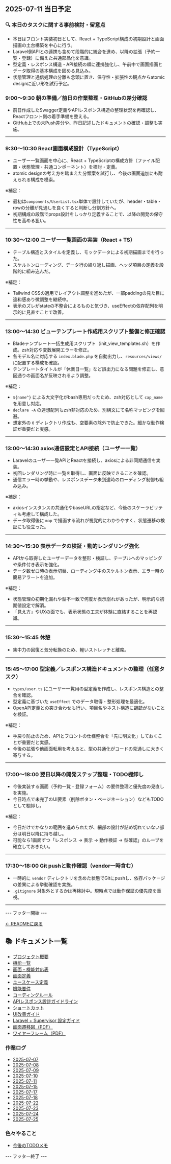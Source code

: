 ## 2025-07-11 当日予定

### 🔍 本日のタスクに関する事前検討・留意点
- 本日はフロント実装初日として、React + TypeScript構成の初期設計と画面描画の土台構築を中心に行う。
- Laravel側APIとの連携も含めて段階的に統合を進め、以降の拡張（予約一覧・登録）に備えた共通部品化を意識。
- 型定義・レスポンス構造・API接続の順に連携強化し、午前中で画面描画とデータ取得の基本構成を固める見込み。
- 状態管理と通信処理の分離も念頭に置き、保守性・拡張性の観点からatomic designに近い形を試行予定。

### 9:00〜9:30 朝の準備／前日の作業整理・GitHubの差分確認  
- 前日作成したSwagger定義やAPIレスポンス構造の整理状況を再確認し、Reactフロント側の着手準備を整える。  
- GitHub上での未Push差分や、昨日記述したドキュメントの確認・調整も実施。  

---

### 9:30〜10:30 React画面構成設計（TypeScript）  
- ユーザー一覧画面を中心に、React + TypeScriptの構成方針（ファイル配置・状態管理・共通コンポーネント）を検討・定義。  
- atomic designの考え方を踏まえた分類案を試行し、今後の画面追加にも耐えられる構成を模索。

※補足：  
- 最初は`components/UserList.tsx`単体で設計していたが、header・table・rowの分離が見通しを良くすると判断し分割方針へ。  
- 初期構成の段階でprops設計をしっかり定義することで、以降の開発の保守性を高める狙い。

---

### 10:30〜12:00 ユーザー一覧画面の実装（React + TS）  
- テーブル構造とスタイルを定義し、モックデータによる初期描画までを行った。  
- スケルトンローディング、データ行の繰り返し描画、ヘッダ項目の定義を段階的に組み込んだ。

※補足：  
- Tailwind CSSの適用でレイアウト調整を進めたが、一部paddingの見た目に違和感あり微調整を継続中。  
- 表示のズレがstateの不整合によるものと気づき、useEffectの依存配列を明示的に見直すことで改善。

---

### 13:00〜14:30 ビューテンプレート作成用スクリプト整備と修正確認  
- Bladeテンプレート一括生成用スクリプト（init_view_templates.sh）を作成。zsh対応や変数展開エラーを修正。  
- 各モデル名に対応する `index.blade.php` を自動出力し、`resources/views/` に配置する構成を確認。  
- テンプレートタイトルが「休業日一覧」など誤出力になる問題を修正し、意図通りの画面名が反映されるよう調整。

※補足：  
- `${name^}` による大文字化がbash専用だったため、zsh対応として `cap_name` を用意し対応。  
- `declare -A` の連想配列もzsh非対応のため、別構文にて名称マッピングを回避。  
- 想定外の `0` ディレクトリ作成も、空要素の除外で防止できた。細かな動作検証が重要だと実感。


---

### 13:00〜14:30 axios通信設定とAPI接続（ユーザー一覧）  
- Laravelのユーザー一覧APIとReactを接続し、axiosによる非同期通信を実装。  
- 初回レンダリング時に一覧を取得し、画面に反映できることを確認。  
- 通信エラー時の挙動や、レスポンスデータ未到達時のローディング制御も組み込み。

※補足：  
- axiosインスタンスの共通化やbaseURLの指定など、今後のスケーラビリティも考慮して構成した。  
- データ取得後に `map` で描画する流れが視覚的にわかりやすく、状態遷移の検証にも役立った。  

---

### 14:30〜15:30 表示データの検証・動的レンダリング強化  
- APIから取得したユーザーデータを整形・検証し、テーブルへのマッピングや条件付き表示を強化。  
- データ数ゼロ時の表示切替、ローディング中のスケルトン表示、エラー時の簡易アラートを追加。

※補足：  
- 状態管理の初期化漏れや型不一致で何度か表示崩れがあったが、明示的な初期値設定で解消。  
- 「見え方」やUXの面でも、表示状態の工夫が体験に直結することを再認識。

---

### 15:30〜15:45 休憩  
- 集中力の回復と気分転換のため、軽いストレッチと離席。

---

### 15:45〜17:00 型定義／レスポンス構造ドキュメントの整理（任意タスク）  
- `types/user.ts` にユーザー一覧用の型定義を作成し、レスポンス構造との整合を確認。  
- 型定義に基づいた `useEffect` でのデータ取得・整形処理を最適化。  
- OpenAPI定義との突き合わせも行い、項目名やネスト構造に齟齬がないことを検証。

※補足：  
- 手戻り防止のため、APIとフロントの仕様整合を「先に明文化」しておくことが重要だと実感。  
- 今後の拡張や他画面転用を考えると、型の共通化がコードの見通しに大きく寄与する。

---

### 17:00〜18:00 翌日以降の開発ステップ整理・TODO棚卸し  
- 今後実装する画面（予約一覧・登録フォーム）の要件整理と優先度の見直しを実施。  
- 今日時点で未完了のUI要素（削除ボタン・ページネーション）などもTODOとして棚卸し。

※補足：  
- 今日だけでかなりの範囲を進められたが、細部の設計が詰め切れていない部分は明日以降に持ち越し。  
- 可能なら1画面ずつ「レスポンス → 表示 → 動作検証 → 型確認」のループを確立しておきたい。

---

### 17:30〜18:00 Git pushと動作確認（vendor一時含む）
- 一時的に `vendor` ディレクトリを含めた状態でGitにpushし、依存パッケージの差異による挙動確認を実施。
- `.gitignore` 対象外とするかは再検討中。現時点では動作保証の優先度を重視。

---

--- フッター開始 ---

[← READMEに戻る](../../README.md)

## 📚 ドキュメント一覧

- [プロジェクト概要](../project-overview.md)
- [機能一覧](../features.md)
- [画面・機能対応表](../function_screen_map.md)
- [画面定義](../screens.md)
- [ユースケース定義](../usecase_reserve.md)
- [機能要件](../functional_requirements.md)
- [コーディングルール](../coding-rules.md)
- [APIレスポンス設計ガイドライン](../api_response.md)
- [ショートカット](../shortcuts.md)
- [UI改善ガイド](../ui_improvement_guide.md)
- [Laravel + Supervisor 設定ガイド](../supervisor.md)
- [画面遷移図（PDF）](../画面遷移図.pdf)
- [ワイヤーフレーム（PDF）](../ワイヤーフレーム.pdf)

### 作業ログ
- [2025-07-07](../logs/2025-07-07.md)
- [2025-07-08](../logs/2025-07-08.md)
- [2025-07-09](../logs/2025-07-09.md)
- [2025-07-10](../logs/2025-07-10.md)
- [2025-07-11](../logs/2025-07-11.md)
- [2025-07-15](../logs/2025-07-15.md)
- [2025-07-17](../logs/2025-07-17.md)
- [2025-07-18](../logs/2025-07-18.md)
- [2025-07-22](../logs/2025-07-22.md)
- [2025-07-23](../logs/2025-07-23.md)
- [2025-07-24](../logs/2025-07-24.md)
- [2025-07-25](../logs/2025-07-25.md)


### 色々やること
- [今後のTODOメモ](../todo.md)

--- フッター終了 ---

